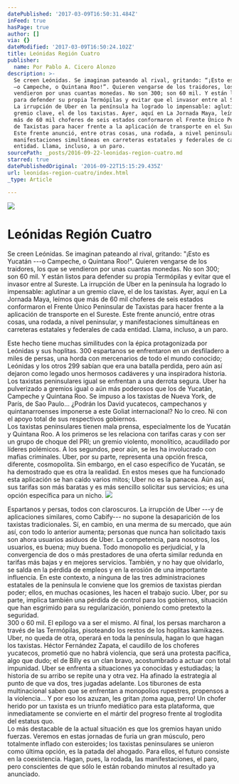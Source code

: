 ```yaml
---
datePublished: '2017-03-09T16:50:31.484Z'
inFeed: true
hasPage: true
author: []
via: {}
dateModified: '2017-03-09T16:50:24.102Z'
title: Leónidas Región Cuatro
publisher:
  name: Por Pablo A. Cicero Alonzo
description: >-
  Se creen Leónidas. Se imaginan pateando al rival, gritando: “¡Esto es Yucatán
  —o Campeche, o Quintana Roo!”. Quieren vengarse de los traidores, los que se
  vendieron por unas cuantas monedas. No son 300; son 60 mil. Y están listos
  para defender su propia Termópilas y evitar que el invasor entre al Sureste.
  La irrupción de Uber en la península ha logrado lo impensable: aglutinar a un
  gremio clave, el de los taxistas. Ayer, aquí en La Jornada Maya, leímos que
  más de 60 mil choferes de seis estados conformaron el Frente Único Peninsular
  de Taxistas para hacer frente a la aplicación de transporte en el Sureste.
  Este frente anunció, entre otras cosas, una rodada, a nivel peninsular, y
  manifestaciones simultáneas en carreteras estatales y federales de cada
  entidad. Llama, incluso, a un paro.
sourcePath: _posts/2016-09-22-leonidas-region-cuatro.md
starred: true
datePublishedOriginal: '2016-09-22T15:15:29.435Z'
url: leonidas-region-cuatro/index.html
_type: Article

---
```

![](https://the-grid-user-content.s3-us-west-2.amazonaws.com/937de29e-aac3-4def-8e8e-7e752be0ef38.gif)

# Leónidas Región Cuatro

Se creen Leónidas. Se imaginan pateando al rival, gritando: "¡Esto es Yucatán ---o Campeche, o Quintana Roo!". Quieren vengarse de los traidores, los que se vendieron por unas cuantas monedas. No son 300; son 60 mil. Y están listos para defender su propia Termópilas y evitar que el invasor entre al Sureste. La irrupción de Uber en la península ha logrado lo impensable: aglutinar a un gremio clave, el de los taxistas. Ayer, aquí en La Jornada Maya, leímos que más de 60 mil choferes de seis estados conformaron el Frente Único Peninsular de Taxistas para hacer frente a la aplicación de transporte en el Sureste. Este frente anunció, entre otras cosas, una rodada, a nivel peninsular, y manifestaciones simultáneas en carreteras estatales y federales de cada entidad. Llama, incluso, a un paro.

Este hecho tiene muchas similitudes con la épica protagonizada por Leónidas y sus hoplitas. 300 espartanos se enfrentaron en un desfiladero a miles de persas, una horda con mercenarios de todo el mundo conocido; Leónidas y los otros 299 sabían que era una batalla perdida, pero aún así dejaron como legado unos hermosos cadáveres y una inspiradora historia. Los taxistas peninsulares igual se enfrentan a una derrota segura. Uber ha pulverizado a gremios igual o aún más poderosos que los de Yucatán, Campeche y Quintana Roo. Se impuso a los taxistas de Nueva York, de París, de Sao Paulo... ¿Podrán los David yucatecos, campechanos y quintanarroenses imponerse a este Goliat internacional? No lo creo. Ni con el apoyo total de sus respectivos gobiernos.   
Los taxistas peninsulares tienen mala prensa, especialmente los de Yucatán y Quintana Roo. A los primeros se les relaciona con tarifas caras y con ser un grupo de choque del PRI; un gremio violento, monolítico, acaudillado por líderes polémicos. A los segundos, peor aún, se les ha involucrado con mafias criminales. Uber, por su parte, representa una opción fresca, diferente, cosmopolita. Sin embargo, en el caso específico de Yucatán, se ha demostrado que es otra la realidad. En estos meses que ha funcionado esta aplicación se han caído varios mitos; Uber no es la panacea. Aún así, sus tarifas son más baratas y es más sencillo solicitar sus servicios; es una opción específica para un nicho.
![](https://the-grid-user-content.s3-us-west-2.amazonaws.com/04e7b653-5f03-46e7-a38e-7b6f1821b6ec.png)

Espartanos y persas, todos con claroscuros. La irrupción de Uber ---y de aplicaciones similares, como Cabify--- no supone la desaparición de los taxistas tradicionales. Sí, en cambio, en una merma de su mercado, que aún así, con todo lo anterior aumenta; personas que nunca han solicitado taxis son ahora usuarios asiduos de Uber. La competencia, para nosotros, los usuarios, es buena; muy buena. Todo monopolio es perjudicial, y la convergencia de dos o más prestadores de una oferta similar redunda en tarifas más bajas y en mejores servicios. También, y no hay que olvidarlo, se salda en la pérdida de empleos y en la erosión de una importante influencia. En este contexto, a ninguna de las tres administraciones estatales de la península le conviene que los gremios de taxistas pierdan poder; ellos, en muchas ocasiones, les hacen el trabajo sucio. Uber, por su parte, implica también una pérdida de control para los gobiernos, situación que han esgrimido para su regularización, poniendo como pretexto la seguridad.   
300 o 60 mil. El epílogo va a ser el mismo. Al final, los persas marcharon a través de las Termópilas, pisoteando los restos de los hoplitas kamikazes. Uber, no queda de otra, operará en toda la península, hagan lo que hagan los taxistas. Héctor Fernández Zapata, el caudillo de los choferes yucatecos, prometió que no habrá violencia, que será una protesta pacífica, algo que dudo; el de Billy es un clan bravo, acostumbrado a actuar con total impunidad. Uber se enfrenta a situaciones ya conocidas y estudiadas; la historia de su arribo se repite una y otra vez. Ha afinado la estrategia al punto de que va dos, tres jugadas adelante. Los tiburones de esta multinacional saben que se enfrentan a monopolios rupestres, propensos a la violencia... Y por eso los azuzan, les gritan ¡toma agua, perro! Un chofer herido por un taxista es un triunfo mediático para esta plataforma, que inmediatamente se convierte en el mártir del progreso frente al troglodita del estatus quo.   
Lo más destacable de la actual situación es que los gremios hayan unido fuerzas. Veremos en estas jornadas de furia un gran músculo, pero totalmente inflado con esteroides; los taxistas peninsulares se unieron como última opción, es la patada del ahogado. Para ellos, el futuro consiste en la coexistencia. Hagan, pues, la rodada, las manifestaciones, el paro, pero conscientes de que sólo le están robando minutos al resultado ya anunciado.